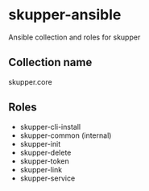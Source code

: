 # skupper-ansible
Ansible collection and roles for skupper

## Collection name

skupper.core

## Roles

* skupper-cli-install
* skupper-common (internal)
* skupper-init
* skupper-delete
* skupper-token
* skupper-link
* skupper-service

